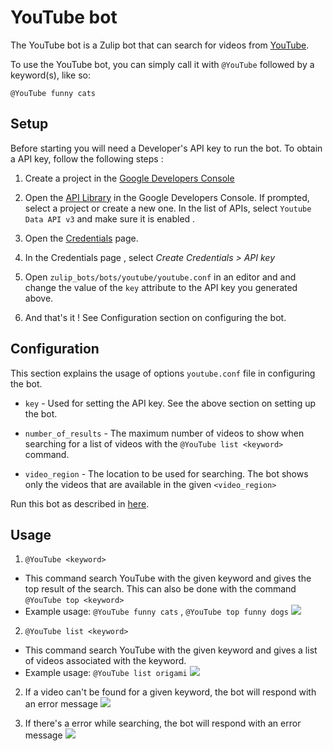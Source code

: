 # YouTube bot

The YouTube bot is a Zulip bot that can search for videos from [YouTube](https://www.youtube.com/).

To use the YouTube bot, you can simply call it with `@YouTube` followed
by a keyword(s), like so:

```
@YouTube funny cats
```

## Setup

Before starting you will need a Developer's API key to run the bot.
To obtain a API key, follow the following steps :

 1. Create a project in the [Google Developers Console](https://console.developers.google.com/)

 2. Open the [API Library](https://console.developers.google.com/apis/library?project=_)
    in the Google Developers Console. If prompted, select a project or create a new one.
    In the list of APIs, select `Youtube Data API v3` and  make sure it is enabled .

 3. Open the [Credentials](https://console.developers.google.com/apis/credentials?project=_) page.

 4. In the Credentials page , select *Create Credentials > API key*

 5. Open `zulip_bots/bots/youtube/youtube.conf` in an editor and
    and change the value of the `key` attribute to the API key
    you generated above.

 6. And that's it ! See Configuration section on configuring the bot.

## Configuration

This section explains the usage of options `youtube.conf` file in configuring the bot.
 - `key` - Used for setting the API key. See the above section on setting up the bot.

 - `number_of_results` - The maximum number of videos to show when searching
   for a list of videos with the `@YouTube list <keyword>` command.

 - `video_region` - The location to be used for searching.
   The bot shows only the videos that are available in the given `<video_region>`

Run this bot as described in [here](https://zulipchat.com/api/running-bots#running-a-bot).

## Usage

1. `@YouTube <keyword>`
  - This command search YouTube with the given keyword and gives the top result of the search.
    This can also be done with the command `@YouTube top <keyword>`
  - Example usage: `@YouTube funny cats` , `@YouTube top funny dogs`
    ![](/static/generated/bots/youtube/assets/youtube-search.png)

2. `@YouTube list <keyword>`
  - This command search YouTube with the given keyword and gives a list of videos associated with the keyword.
  - Example usage: `@YouTube list origami`
    ![](/static/generated/bots/youtube/assets/youtube-list.png)

2. If a video can't be found for a given keyword, the bot will
   respond with an error message
   ![](/static/generated/bots/youtube/assets/youtube-not-found.png)

3. If there's a error while searching, the bot will respond with an
   error message
   ![](/static/generated/bots/youtube/assets/youtube-error.png)
